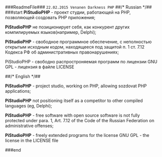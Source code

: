 ###ReadmeFile###
`22.02.2015 Venanen Darkness PHP`
##/* Russian */##
###start
**PiStudioPHP** - проект студии, работающей на PHP, позволяющей создовать PHP приложения;

**PiStudioPHP**  не позиционирует себя, как конкурент других компилируемых языков(например, Delphi);

**PiStudioPHP**  - свободное программное обеспечение, с неполностью открытым исходным кодом, находящееся под защитой  п. 1 ст. 7.12 Кодекса РФ
об административных правонарушениях;

PiStudioPHP - свободно распростроняемая программ по лицензии GNU GPL - лицензия в файле LICENSE

##/* English */##

**PiStudioPHP**  - project studio, working on PHP, allowing sozdovat PHP applications;

**PiStudioPHP**  not positioning itself as a competitor to other compiled languages (eg, Delphi);

**PiStudioPHP**  - free software with open source software is not fully protected under para. 1, Art. 7.12 of the Code of the Russian Federation
on administrative offenses;

**PiStudioPHP**  - freely extended programs for the license GNU GPL - the license in the LICENSE file

###end







